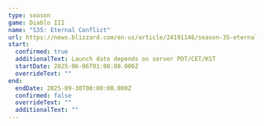 ```yaml
---
type: season
game: Diablo III
name: "S35: Eternal Conflict"
url: https://news.blizzard.com/en-us/article/24191146/season-35-eternal-conflict-preview
start:
  confirmed: true
  additionalText: Launch date depends on server PDT/CET/KST
  startDate: 2025-06-06T01:00:00.000Z
  overrideText: ""
end:
  endDate: 2025-09-30T00:00:00.000Z
  confirmed: false
  overrideText: ""
  additionalText: ""
---
```

